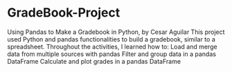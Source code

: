 # GradeBook-Project
Using Pandas to Make a Gradebook in Python, by Cesar Aguilar
This project used Python and pandas functionalities to build a gradebook, similar to a spreadsheet. Throughout the activities, I learned how to:
Load and merge data from multiple sources with pandas
Filter and group data in a pandas DataFrame
Calculate and plot grades in a pandas DataFrame
